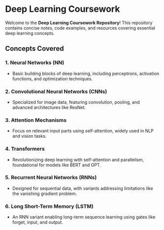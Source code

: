 # Deep Learning Coursework

Welcome to the **Deep Learning Coursework Repository**! This repository contains concise notes, code examples, and resources covering essential deep learning concepts.

## Concepts Covered

### 1. Neural Networks (NN)
- Basic building blocks of deep learning, including perceptrons, activation functions, and optimization techniques.

### 2. Convolutional Neural Networks (CNNs)
- Specialized for image data, featuring convolution, pooling, and advanced architectures like ResNet.

### 3. Attention Mechanisms
- Focus on relevant input parts using self-attention, widely used in NLP and vision tasks.

### 4. Transformers
- Revolutionizing deep learning with self-attention and parallelism, foundational for models like BERT and GPT.

### 5. Recurrent Neural Networks (RNNs)
- Designed for sequential data, with variants addressing limitations like the vanishing gradient problem.

### 6. Long Short-Term Memory (LSTM)
- An RNN variant enabling long-term sequence learning using gates like forget, input, and output.
